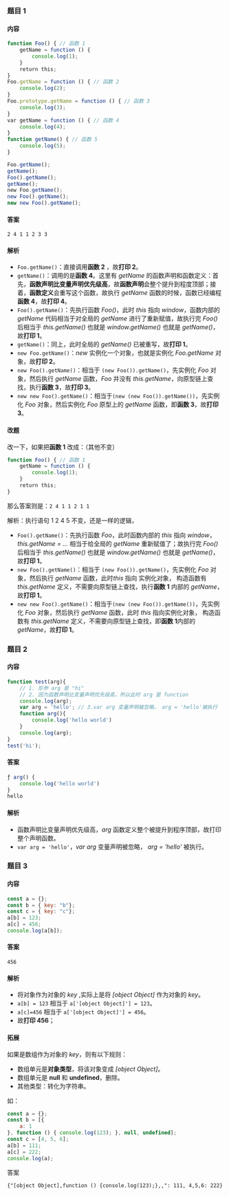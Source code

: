### 题目 1

#### 内容

```javascript
function Foo() { // 函数 1
    getName = function () {
        console.log(1);
    }
    return this;
}
Foo.getName = function () { // 函数 2
    console.log(2);
}
Foo.prototype.getName = function () { // 函数 3
    console.log(3);
}
var getName = function () { // 函数 4
    console.log(4);
}
function getName() { // 函数 5
    console.log(5);
}

Foo.getName();
getName();
Foo().getName();
getName();
new Foo.getName();
new Foo().getName();
new new Foo().getName();

```

#### 答案

`2 4 1 1 2 3 3`

#### 解析

- `Foo.getName()`：直接调用**函数 2** ，故**打印 2**。
- `getName()`：调用的是**函数 4**。这里有 *getName* 的函数声明和函数定义：首先，**函数声明比变量声明优先级高**，故**函数声明**会整个提升到程度顶部；接着，**函数定义**会重写这个函数，故执行 *getName* 函数的时候，函数已经编程**函数 4**，故**打印 4**。
- `Foo().getName()`：先执行函数 *Foo()*，此时 *this* 指向 *window*，函数内部的 *getName* 代码相当于对全局的 *getName* 进行了重新赋值，故执行完 *Foo()* 后相当于 *this.getName()* 也就是 *window.getName()* 也就是 *getName()*，故**打印 1**。
- `getName()`：同上，此时全局的 *getName()* 已被重写，故**打印 1**。
- `new Foo.getName()`：*new* 实例化一个对象，也就是实例化 *Foo.getName* 对象，故**打印 2**。
- `new Foo().getName()`：相当于 `(new Foo()).getName()`，先实例化 *Foo* 对象，然后执行 *getName* 函数，*Foo* 并没有 *this.getName*，向原型链上查找，执行**函数 3**，故**打印 3**。
- `new new Foo().getName()`：相当于`(new (new Foo()).getName())`，先实例化 *Foo* 对象，然后实例化 *Foo* 原型上的 *getName* 函数，即**函数 3**，故**打印 3**。

#### 改题

改一下，如果把**函数 1** 改成：（其他不变）

```javascript
function Foo() { // 函数 1
    getName = function () {
        console.log(1);
    }
    return this;
}
```

那么答案则是：`2 4 1 1 2 1 1 `

解析：执行语句 1 2 4 5 不变，还是一样的逻辑，

- `Foo().getName()`：先执行函数 *Foo*，此时函数内部的 *this* 指向 *window*，*this.getName = ...* 相当于给全局的 *getName* 重新赋值了；故执行完 *Foo()* 后相当于 *this.getName()* 也就是 *window.getName()* 也就是 *getName()*，故**打印 1**。
- `new Foo().getName()`：相当于 `(new Foo()).getName()`，先实例化 *Foo* 对象，然后执行 *getName* 函数，此时*this* 指向 实例化对象， 构造函数有 *this.getName* 定义，不需要向原型链上查找，执行**函数 1** 内部的 *getName*，故**打印 1**。
- `new new Foo().getName()`：相当于`(new (new Foo()).getName())`，先实例化 *Foo* 对象，然后执行 *getName* 函数，此时 *this* 指向实例化对象， 构造函数有 *this.getName* 定义，不需要向原型链上查找，即**函数 1**内部的 *getName*，故**打印 1**。

### 题目 2

#### 内容

```javascript
function test(arg){
    // 1. 形参 arg 是 "hi"
    // 2. 因为函数声明比变量声明优先级高，所以此时 arg 是 function
    console.log(arg);  
    var arg = 'hello'; // 3.var arg 变量声明被忽略， arg = 'hello'被执行
    function arg(){
		console.log('hello world') 
    }
    console.log(arg);  
}
test('hi');
```

#### 答案

```javascript
ƒ arg() {
    console.log('hello world')
}
hello
```

#### 解析

- 函数声明比变量声明优先级高，*arg* 函数定义整个被提升到程序顶部，故打印整个声明函数。
- `var arg = 'hello'`，*var arg* 变量声明被忽略， *arg = 'hello'* 被执行。

### 题目 3

#### 内容

```javascript
const a = {};
const b = { key: "b"};
const c = { key: "c"};
a[b] = 123;
a[c] = 456;
console.log(a[b]);
```

#### 答案

`456`

#### 解析

- 将对象作为对象的 *key* ,实际上是将 *[object Object]* 作为对象的 *key*。
- `a[b] = 123` 相当于 `a['[object Object]'] = 123`。
- `a[c]=456` 相当于 `a['[object Object]'] = 456`。
- 故**打印 456**；

#### 拓展

如果是数组作为对象的 *key*，则有以下规则：

- 数组单元是**对象类型**，将该对象变成 *[object Object]*。
- 数组单元是 **null** 和 **undefined**，删除。
- 其他类型：转化为字符串。

如：

```javascript
const a = {};
const b = [{
    a: 1
}, function () { console.log(123); }, null, undefined];
const c = [4, 5, 6];
a[b] = 111;
a[c] = 222;
console.log(a);
```

答案

`{"[object Object],function () {console.log(123);},,": 111, 4,5,6: 222}`

